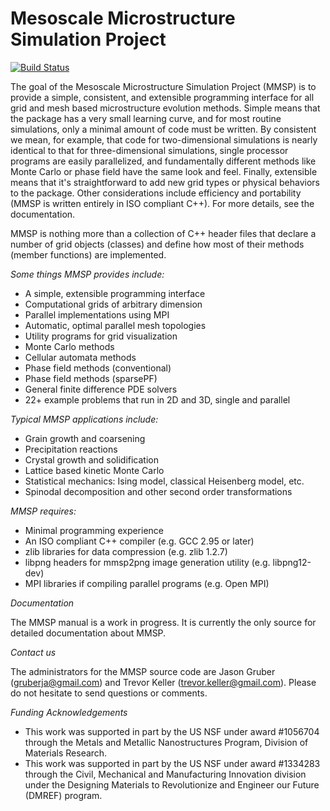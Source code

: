 Mesoscale Microstructure Simulation Project
====
[![Build Status](https://travis-ci.org/mesoscale/mmsp.svg?branch=develop)](https://travis-ci.org/mesoscale/mmsp)

The goal of the Mesoscale Microstructure Simulation Project (MMSP) is to provide a simple,
consistent, and extensible programming interface for all grid and mesh based microstructure
evolution methods. Simple means that the package has a very small learning curve, and for
most routine simulations, only a minimal amount of code must be written. By consistent we
mean, for example, that code for two-dimensional simulations is nearly identical to that
for three-dimensional simulations, single processor programs are easily parallelized, and
fundamentally different methods like Monte Carlo or phase field have the same look and feel.
Finally, extensible means that it's straightforward to add new grid types or physical behaviors
to the package. Other considerations include efficiency and portability (MMSP is written
entirely in ISO compliant C++). For more details, see the documentation.

MMSP is nothing more than a collection of C++ header files that declare a number of grid objects
(classes) and define how most of their methods (member functions) are implemented.

*Some things MMSP provides include:*

 * A simple, extensible programming interface
 * Computational grids of arbitrary dimension
 * Parallel implementations using MPI
 * Automatic, optimal parallel mesh topologies
 * Utility programs for grid visualization
 * Monte Carlo methods
 * Cellular automata methods
 * Phase field methods (conventional)
 * Phase field methods (sparsePF)
 * General finite difference PDE solvers
 * 22+ example problems that run in 2D and 3D, single and parallel

*Typical MMSP applications include:*

 * Grain growth and coarsening
 * Precipitation reactions
 * Crystal growth and solidification
 * Lattice based kinetic Monte Carlo
 * Statistical mechanics: Ising model, classical Heisenberg model, etc.
 * Spinodal decomposition and other second order transformations

*MMSP requires:*

 * Minimal programming experience
 * An ISO compliant C++ compiler (e.g. GCC 2.95 or later)
 * zlib libraries for data compression (e.g. zlib 1.2.7)
 * libpng headers for mmsp2png image generation utility (e.g. libpng12-dev)
 * MPI libraries if compiling parallel programs (e.g. Open MPI)

*Documentation*

The MMSP manual is a work in progress. It is currently the only source for detailed documentation about MMSP.

*Contact us*

The administrators for the MMSP source code are Jason Gruber (gruberja@gmail.com) and Trevor Keller (trevor.keller@gmail.com). Please do not hesitate to send questions or comments.

*Funding Acknowledgements*

* This work was supported in part by the US NSF under award #1056704 through the Metals and Metallic Nanostructures Program, Division of Materials Research. 
* This work was supported in part by the US NSF under award #1334283 through the Civil, Mechanical and Manufacturing Innovation division under the Designing Materials to Revolutionize and Engineer our Future (DMREF) program.
